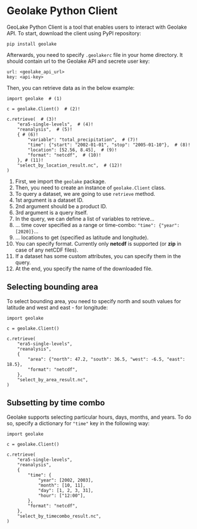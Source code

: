 # Geolake Python Client

GeoLake Python Client is a tool that enables users to interact with Geolake API.
To start, download the client using PyPI repository:

``` { .python  }
pip install geolake
```

Afterwards, you need to specify `.geolakerc` file in your home directory. It should contain url to the Geolake API and secrete user key:

``` 
url: <geolake_api_url>
key: <api-key>
```


Then, you can retrieve data as in the below example:


``` { .python .annotate .copy }
import geolake  # (1)

c = geolake.Client()  # (2)!

c.retrieve(  # (3)!
    "era5-single-levels",  # (4)!
    "reanalysis",  # (5)!
    { # (6)!
        "variable": "total_precipitation",  # (7)!
        "time": {"start": "2002-01-01", "stop": "2005-01-10"},  # (8)!
        "location": [52.56, 8.45],  # (9)!
        "format": "netcdf",  # (10)!
    }, # (11)!
    "select_by_location_result.nc",  # (12)!
)
```


1.  First, we import the `geolake` package.
2.  Then, you need to create an instance of `geolake.Client` class.
3.  To query a dataset, we are going to use `retrieve` method.
4.  1st argument is a dataset ID.
5.  2nd argument should be a product ID.
6.  3rd argument is a query itself.
7.  In the query, we can define a list of variables to retrieve...
8.  ... time cover specified as a range or time-combo: `"time": {"year": [2020]}`...
9.  ... locations to get (specified as latitude and longitude).
10.  You can specify format. Currently only **netcdf** is supported (or **zip** in case of any netCDF files).
11.  If a dataset has some custom attributes, you can specify them in the query.
12.  At the end, you specify the name of the downloaded file.

## Selecting bounding area
To select bounding area, you need to specify north and south values for latitude and west and east - for longitude:

``` { .python .annotate .copy }
import geolake

c = geolake.Client() 

c.retrieve( 
    "era5-single-levels", 
    "reanalysis", 
    { 
        "area": {"north": 47.2, "south": 36.5, "west": -6.5, "east": 18.5},
        "format": "netcdf", 
    }, 
    "select_by_area_result.nc", 
)
```

## Subsetting by time combo
Geolake supports selecting particular hours, days, months, and years. To do so,
specify a dictionary for `"time"` key in the following way:

``` { .python .annotate .copy }
import geolake

c = geolake.Client() 

c.retrieve( 
    "era5-single-levels", 
    "reanalysis", 
    { 
        "time": {
            "year": [2002, 2003],
            "month": [10, 11],
            "day": [1, 2, 3, 31],
            "hour": ["12:00"],
        },
        "format": "netcdf", 
    }, 
    "select_by_timecombo_result.nc", 
)
```
